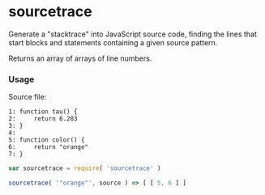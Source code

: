 # sourcetrace

Generate a "stacktrace" into JavaScript source code, finding the lines that start blocks and statements containing a given source pattern.

Returns an array of arrays of line numbers.

### Usage

Source file:
```
1: function tau() {
2:     return 6.283
3: }
4:
5: function color() {
6:     return "orange"
7: }
```

```js
var sourcetrace = require( 'sourcetrace' )

sourcetrace( '"orange"', source ) => [ [ 5, 6 ] ]
```
